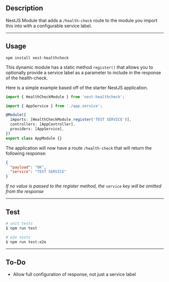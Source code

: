 ## Description

NestJS Module that adds a `/health-check` route to the module you import this into with a configurable service label.

---

## Usage

```shell
npm install nest-healthcheck
```

This dynamic module has a static method `register()` that allows you to optionally provide a service label as a parameter to include in the response of the health-check.

Here is a simple example based off of the starter NestJS application.

```typescript
import { HealthCheckModule } from 'nest-healthcheck';

import { AppService } from './app.service';

@Module({
  imports: [HealthCheckModule.register('TEST SERVICE')],
  controllers: [AppController],
  providers: [AppService],
})
export class AppModule {}
```

The application will now have a route `/health-check` that will return the following response:

```json
{
  "payload": "OK",
  "service": "TEST SERVICE"
}
```

*If no value is passed to the register method, the `service` key will be omitted from the response*

---

## Test

```bash
# unit tests
$ npm run test

# e2e tests
$ npm run test:e2e
```

---

## To-Do
- Allow full configuration of response, not just a service label
